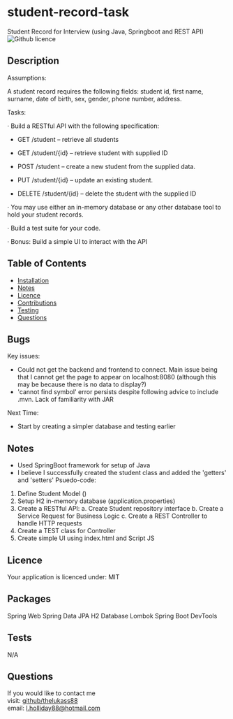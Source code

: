 # student-record-task
Student Record for Interview (using Java, Springboot and REST API)
![Github licence](https://img.shields.io/badge/your_licence:-MIT-blue.svg)

## Description
Assumptions:

A student record requires the following fields: student id, first name, surname, date of birth, sex, gender, phone number, address.

Tasks:

· Build a RESTful API with the following specification:

- GET /student – retrieve all students

- GET /student/{id} – retrieve student with supplied ID

- POST /student – create a new student from the supplied data.

- PUT /student/{id} – update an existing student.

- DELETE /student/{id} – delete the student with the supplied ID

· You may use either an in-memory database or any other database tool to hold your student records.

· Build a test suite for your code.

· Bonus: Build a simple UI to interact with the API
## Table of Contents
* [Installation](#installation)
* [Notes](#notes)
* [Licence](#licence)
* [Contributions](#contributors)
* [Testing](#tests)
* [Questions](#questions)
## Bugs
Key issues:
- Could not get the backend and frontend to connect. Main issue being that I cannot get the page to appear on localhost:8080 (although this may be because there is no data to display?)
- 'cannot find symbol' error persists despite following advice to include .mvn. Lack of familiarity with JAR

Next Time:
- Start by creating a simpler database and testing earlier
## Notes
- Used SpringBoot framework for setup of Java
- I believe I successfully created the student class and added the 'getters' and 'setters'
Psuedo-code:
1. Define Student Model ()
2. Setup H2 in-memory database (application.properties)
3. Create a RESTful API:
    a. Create Student repository interface
    b. Create a Service Request for Business Logic
    c. Create a REST Controller to handle HTTP requests
4. Create a TEST class for Controller
5. Create simple UI using index.html and Script JS
## Licence
Your application is licenced under: MIT
## Packages
Spring Web
Spring Data JPA
H2 Database
Lombok
Spring Boot DevTools
## Tests
N/A
## Questions
If you would like to contact me<br>
visit: [github/thelukass88](https://github.com/thelukass88)<br>
email: l.holliday88@hotmail.com